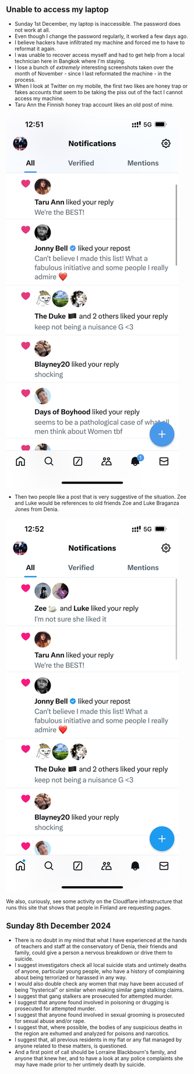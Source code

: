 ## Unable to access my laptop

- Sunday 1st December, my laptop is inaccessible. The password does not work at all.
- Even though I change the password regularly, it worked a few days ago.
- I believe hackers have infiltrated my machine and forced me to have to reformat it again.
- I was unable to recover access myself and had to get help from a local technician here in Bangkok where I'm staying.
- I lose a bunch of *extremely* interesting screenshots taken over the month of November - since I last reformated the machine - in the process.
- When I look at Twitter on my mobile, the first two likes are honey trap or fakes accounts that seem to be taking the piss out of the fact I cannot access my machine.
- Taru Ann the Finnish honey trap account likes an old post of mine.

![lost access Taru Ann](../../content/images/lost-access-1.JPG)

- Then two people like a post that is very suggestive of the situation. Zee and Luke would be references to old friends Zoe and Luke Braganza Jones from Denia.

![lost access Zee and Luke](../../content/images/lost-access-2.JPG)

We also, curiously, see some activity on the Cloudflare infrastructure that runs this site that shows that people in Finland are requesting pages.

## Sunday 8th December 2024

- There is no doubt in my mind that what I have experienced at the hands of teachers and staff at the conservatory of Denia, their friends and family, could give a person a nervous breakdown or drive them to suicide.
- I suggest investigators check all local suicide stats and untimely deaths of anyone, particular young people, who have a history of complaining about being terrorized or harassed in any way.
- I would also double check any women that may have been accused of being "hysterical" or similar when making similar gang stalking claims.
- I suggest that gang stalkers are prosecuted for attempted murder.
- I suggest that anyone found involved in poisoning or drugging is prosecuted for attempted murder.
- I suggest that anyone found involved in sexual grooming is prosecuted for sexual abuse and/or rape.
- I suggest that, where possible, the bodies of any suspicious deaths in the region are exhumed and analyzed for poisons and narcotics.
- I suggest that, all previous residents in my flat or any flat managed by anyone related to these matters, is questioned.
- And a first point of call should be Lorraine Blackbourn's family, and anyone that knew her, and to have a look at any police complaints she may have made prior to her untimely death by suicide.
